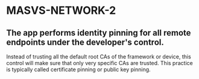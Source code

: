 # MASVS-NETWORK-2

## The app performs identity pinning for all remote endpoints under the developer's control.

Instead of trusting all the default root CAs of the framework or device, this control will make sure that only very specific CAs are trusted. This practice is typically called certificate pinning or public key pinning.